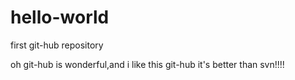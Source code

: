 # hello-world
first git-hub repository

oh git-hub is wonderful,and i like this git-hub it's better than svn!!!!
